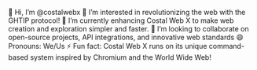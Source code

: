 👋 Hi, I’m @costalwebx
👀 I’m interested in revolutionizing the web with the GHTIP protocol!
🌱 I’m currently enhancing Costal Web X to make web creation and exploration simpler and faster.
💞️ I’m looking to collaborate on open-source projects, API integrations, and innovative web standards
😄 Pronouns: We/Us
⚡ Fun fact: Costal Web X runs on its unique command-based system inspired by Chromium and the World Wide Web!
